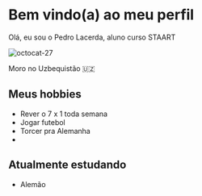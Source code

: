 # Bem vindo(a) ao meu perfil
Olá, eu sou o Pedro Lacerda, aluno curso STAART

![octocat-27](https://user-images.githubusercontent.com/101412074/157898612-f7df7d9d-82cd-4af8-b5f2-6701cba92985.png)

Moro no Uzbequistão 🇺🇿

## Meus hobbies
- Rever o 7 x 1 toda semana
- Jogar futebol
- Torcer pra Alemanha
- 
## Atualmente estudando
- Alemão
